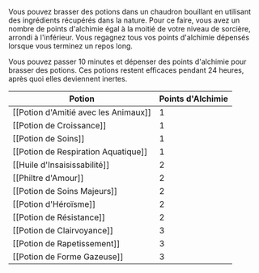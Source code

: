 Vous pouvez brasser des potions dans un chaudron bouillant en utilisant des ingrédients récupérés dans la nature. Pour ce faire, vous avez un nombre de points d'alchimie égal à la moitié de votre niveau de sorcière, arrondi à l'inférieur. Vous regagnez tous vos points d'alchimie dépensés lorsque vous terminez un repos long.

Vous pouvez passer 10 minutes et dépenser des points d'alchimie pour brasser des potions. Ces potions restent efficaces pendant 24 heures, après quoi elles deviennent inertes.

| Potion                               | Points d'Alchimie |
| ------------------------------------ | ----------------- |
| [[Potion d'Amitié avec les Animaux]] | 1                 |
| [[Potion de Croissance]]             | 1                 |
| [[Potion de Soins]]                  | 1                 |
| [[Potion de Respiration Aquatique]]  | 1                 |
| [[Huile d'Insaisissabilité]]         | 2                 |
| [[Philtre d'Amour]]                  | 2                 |
| [[Potion de Soins Majeurs]]          | 2                 |
| [[Potion d'Héroïsme]]                | 2                 |
| [[Potion de Résistance]]             | 2                 |
| [[Potion de Clairvoyance]]           | 3                 |
| [[Potion de Rapetissement]]          | 3                 |
| [[Potion de Forme Gazeuse]]          | 3                 |


